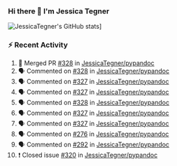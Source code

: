 ### Hi there 👋 I'm Jessica Tegner

![JessicaTegner's GitHub stats](https://github-readme-stats.vercel.app/api?username=jessicategner)]


### :zap: Recent Activity

<!--START_SECTION:activity-->
1. 🎉 Merged PR [#328](https://github.com/JessicaTegner/pypandoc/pull/328) in [JessicaTegner/pypandoc](https://github.com/JessicaTegner/pypandoc)
2. 🗣 Commented on [#328](https://github.com/JessicaTegner/pypandoc/issues/328) in [JessicaTegner/pypandoc](https://github.com/JessicaTegner/pypandoc)
3. 🗣 Commented on [#327](https://github.com/JessicaTegner/pypandoc/issues/327) in [JessicaTegner/pypandoc](https://github.com/JessicaTegner/pypandoc)
4. 🗣 Commented on [#327](https://github.com/JessicaTegner/pypandoc/issues/327) in [JessicaTegner/pypandoc](https://github.com/JessicaTegner/pypandoc)
5. 🗣 Commented on [#328](https://github.com/JessicaTegner/pypandoc/issues/328) in [JessicaTegner/pypandoc](https://github.com/JessicaTegner/pypandoc)
6. 🗣 Commented on [#327](https://github.com/JessicaTegner/pypandoc/issues/327) in [JessicaTegner/pypandoc](https://github.com/JessicaTegner/pypandoc)
7. 🗣 Commented on [#327](https://github.com/JessicaTegner/pypandoc/issues/327) in [JessicaTegner/pypandoc](https://github.com/JessicaTegner/pypandoc)
8. 🗣 Commented on [#276](https://github.com/JessicaTegner/pypandoc/issues/276) in [JessicaTegner/pypandoc](https://github.com/JessicaTegner/pypandoc)
9. 🗣 Commented on [#292](https://github.com/JessicaTegner/pypandoc/issues/292) in [JessicaTegner/pypandoc](https://github.com/JessicaTegner/pypandoc)
10. ❗️ Closed issue [#320](https://github.com/JessicaTegner/pypandoc/issues/320) in [JessicaTegner/pypandoc](https://github.com/JessicaTegner/pypandoc)
<!--END_SECTION:activity-->
